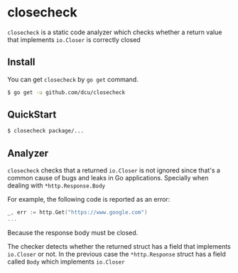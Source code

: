 # closecheck

`closecheck` is a static code analyzer which checks whether a return value that implements `io.Closer` is correctly closed

## Install

You can get `closecheck` by `go get` command.

```bash
$ go get -u github.com/dcu/closecheck
```

## QuickStart

```bash
$ closecheck package/...
```

## Analyzer

`closecheck` checks that a returned `io.Closer` is not ignored since that's a common cause of bugs and leaks in Go applications. Specially when dealing with `*http.Response.Body`

For example, the following code is reported as an error:

```go
_, err := http.Get("https://www.google.com")
...
```
Because the response body must be closed.

The checker detects whether the returned struct has a field that implements `io.Closer` or not. In the previous case the `*http.Response` struct has a field called `Body` which implements `io.Closer`
